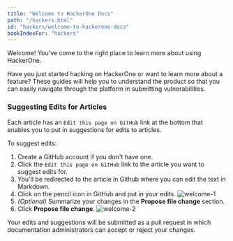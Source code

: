 ```yaml
---
title: "Welcome to HackerOne Docs"
path: "/hackers.html"
id: "hackers/welcome-to-hackerone-docs"
bookIndexFor: "hackers"
---
```


Welcome! You've come to the right place to learn more about using HackerOne.

Have you just started hacking on HackerOne or want to learn more about a feature? These guides will help you to understand the product so that you can easily navigate through the platform in submitting vulnerabilities.

### Suggesting Edits for Articles
Each article has an `Edit this page on GitHub` link at the bottom that enables you to put in suggestions for edits to articles.

To suggest edits:
1. Create a GitHub account if you don't have one.
2. Click the `Edit this page on GitHub` link to the article you want to suggest edits for.
3. You'll be redirected to the article in Github where you can edit the text in Markdown.
4. Click on the pencil icon in GitHub and put in your edits.
![welcome-1](https://github.com/Hacker0x01/docs.hackerone.com/blob/master/docs/programs/images/welcome-1.png?raw=true)
5. *(Optional)* Summarize your changes in the **Propose file change** section.
6. Click **Propose file change**.
![welcome-2](https://github.com/Hacker0x01/docs.hackerone.com/blob/master/docs/programs/images/welcome-2.png?raw=true)

Your edits and suggestions will be submitted as a pull request in which documentation administrators can accept or reject your changes.
